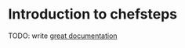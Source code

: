 # Introduction to chefsteps

TODO: write [great documentation](http://jacobian.org/writing/what-to-write/)

